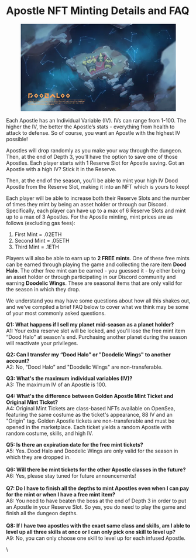 # Apostle NFT Minting Details and FAQ

<figure><img src="../../../../../.gitbook/assets/image (59).png" alt=""><figcaption></figcaption></figure>

Each Apostle has an Individual Variable (IV). IVs can range from 1-100. The higher the IV, the better the Apostle’s stats - everything from health to attack to defense. So of course, you want an Apostle with the highest IV possible!&#x20;

Apostles will drop randomly as you make your way through the dungeon. Then, at the end of Depth 3, you’ll have the option to save one of those Apostles. Each player starts with 1 Reserve Slot for Apostle saving. Got an Apostle with a high IV? Stick it in the Reserve.&#x20;

Then, at the end of the season, you’ll be able to mint your high IV Dood Apostle from the Reserve Slot, making it into an NFT which is yours to keep!

Each player will be able to increase both their Reserve Slots and the number of times they mint by being an asset holder or through our Discord. Specifically, each player can have up to a max of 6 Reserve Slots and mint up to a max of 3 Apostles. For the Apostle minting, mint prices are as follows (excluding gas fees):

1. First Mint = .02ETH
2. Second Mint = .05ETH
3. Third Mint = .1ETH

Players will also be able to earn up to **2 FREE mints**. One of these free mints can be earned through playing the game and collecting the rare item **Dood Halo**. The other free mint can be earned - you guessed it - by either being an asset holder or through participating in our Discord community and earning **Doodelic Wings**. These are seasonal items that are only valid for the season in which they drop.&#x20;

We understand you may have some questions about how all this shakes out, and we’ve compiled a brief FAQ below to cover what we think may be some of your most commonly asked questions.

**Q1: What happens if I sell my planet mid-season as a planet holder?**\
A1: Your extra reserve slot will be locked, and you'll lose the free mint item “Dood Halo” at season's end. Purchasing another planet during the season will reactivate your privileges.

**Q2: Can I transfer my “Dood Halo” or "Doodelic Wings" to another account?**\
A2: No, “Dood Halo” and "Doodelic Wings" are non-transferable.

**Q3: What's the maximum individual variables (IV)?**\
A3: The maximum IV of an Apostle is 100.

**Q4: What's the difference between Golden Apostle Mint Ticket and Original Mint Ticket?**\
A4: Original Mint Tickets are class-based NFTs available on OpenSea, featuring the same costume as the ticket's appearance, 88 IV and an "Origin" tag. Golden Apostle tickets are non-transferable and must be opened in the marketplace. Each ticket yields a random Apostle with random costume, skills, and high IV.

**Q5: Is there an expiration date for the free mint tickets?**\
A5: Yes. Dood Halo and Doodelic Wings are only valid for the season in which they are dropped in.\
\
**Q6: Will there be mint tickets for the other Apostle classes in the future?**\
A6: Yes, please stay tuned for future announcements!\
\
**Q7: Do I have to finish all the depths to mint Apostles even when I can pay for the mint or when I have a free mint item?**\
A8: You need to have beaten the boss at the end of Depth 3 in order to put an Apostle in your Reserve Slot. So yes, you do need to play the game and finish all the dungeon depths.\
\
**Q8: If I have two apostles with the exact same class and skills, am I able to level up all three skills at once or I can only pick one skill to level up?**\
A9: No, you can only choose one skill to level up for each infused Apostle.

\
